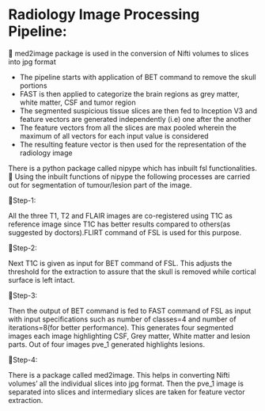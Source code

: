 # Radiology Image Processing Pipeline:
:pushpin: med2image package is used in the  conversion of Nifti volumes to slices into jpg format
<ul>
<li>The pipeline starts with application of BET command to remove the skull portions</li>
<li>FAST is then applied to categorize the brain regions as grey matter, white matter, CSF and tumor region</li>
<li>The segmented suspicious tissue slices are then fed to Inception V3 and feature vectors are generated independently (i.e) one after the another</li> 
<li>The feature vectors from all the slices are max pooled wherein the maximum of all vectors for each input value is considered</li>
<li>The resulting feature vector is then used for the representation of the radiology image</li>
</ul>


There is a python package called nipype which has inbuilt fsl functionalities. :scroll: Using the inbuilt functions of nipype the following processes are carried out for segmentation of tumour/lesion part of the image.

:small_red_triangle:Step-1:

All the three T1, T2 and FLAIR images are co-registered using T1C as reference image since T1C has better results compared to others(as suggested by doctors).FLIRT command of FSL is used for this purpose.

:small_red_triangle:Step-2:

Next T1C is given as input for BET command of FSL. This adjusts the threshold for the extraction to assure that the skull is removed while cortical surface is left intact.

:small_red_triangle:Step-3:

Then the output of BET command is fed to FAST command of FSL as input with input specifications such as number of classes=4 and number of iterations=8(for better performance). This generates four segmented images each image highlighting CSF, Grey matter, White matter and lesion parts. Out of four images pve_1 generated highlights lesions.

:small_red_triangle:Step-4:

There is a package called med2image. This helps in converting Nifti volumes’ all the individual slices into jpg format. Then the pve_1 image is separated into slices and intermediary slices are taken for feature vector extraction.
